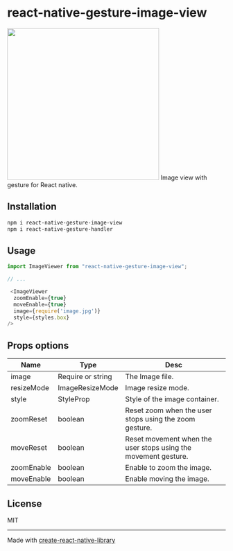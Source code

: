 # react-native-gesture-image-view

<img src="https://github.com/eidiinnn/images/blob/main/untitled-min.gif" width="auto" height="350" />
Image view with gesture for React native.

## Installation

```sh
npm i react-native-gesture-image-view
npm i react-native-gesture-handler
```

## Usage

```js
import ImageViewer from "react-native-gesture-image-view";

// ...

 <ImageViewer
  zoomEnable={true}
  moveEnable={true}
  image={require('image.jpg')}
  style={styles.box}
/>
```
## Props options
| Name | Type | Desc | 
| --- | --- | --- |
|image| Require or string | The Image file.
|resizeMode| ImageResizeMode| Image resize mode.
|style| StyleProp| Style of the image container.
|zoomReset| boolean| Reset zoom when the user stops using the zoom gesture.
|moveReset| boolean| Reset movement when the user stops using the movement gesture.
|zoomEnable| boolean| Enable to zoom the image.
|moveEnable| boolean| Enable moving the image.

## License

MIT

---

Made with [create-react-native-library](https://github.com/callstack/react-native-builder-bob)
